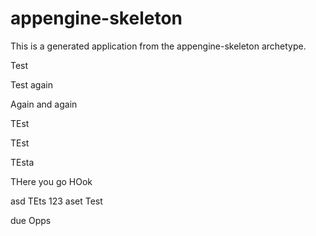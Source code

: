 appengine-skeleton
=============================

This is a generated application from the appengine-skeleton archetype.

Test

Test again

Again and again

TEst

TEst

TEsta

THere you go
HOok

asd
TEts
123
aset
Test


due
Opps
